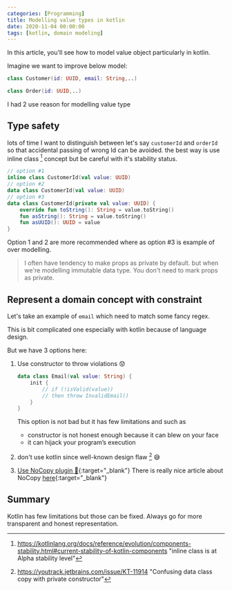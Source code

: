 ```yaml
---
categories: [Programming]
title: Modelling value types in kotlin
date: 2020-11-04 00:00:00
tags: [kotlin, domain modeling]
---
```


In this article, you'll see how to model value object particularly in kotlin.

Imagine we want to improve below model:

```kotlin
class Customer(id: UUID, email: String,..)

class Order(id: UUID,..)
```

I had 2 use reason for modelling value type

## Type safety

lots of time I want to distinguish between let's say `customerId` and `orderId`
so that accidental passing of wrong Id can be avoided.
the best way is use inline class [^2] concept but be careful
with it's stability status.

```kotlin
// option #1
inline class CustomerId(val value: UUID)
// option #2
data class CustomerId(val value: UUID)
// option #3
data class CustomerId(private val value: UUID) {
    override fun toString(): String = value.toString()
    fun asString(): String = value.toString()
    fun asUUID(): UUID = value
}
```

Option 1 and 2 are more recommended where as option #3 is example of over modelling.

> I often have tendency to make props as private by default. but when we're modelling immutable data type.
> You don't need to mark props as private.

## Represent a domain concept with constraint

Let's take an example of `email` which need to match some fancy regex.

This is bit complicated one especially with kotlin because of language design.

But we have 3 options here:

1. Use constructor to throw violations 😟

   ```kotlin
   data class Email(val value: String) {
       init {
           // if (!isValid(value))
           // then throw InvalidEmail()
       }
   }
   ```

   This option is not bad but it has few limitations and such as

   - constructor is not honest enough because it can blew on your face
   - it can hijack your program’s execution

2. don't use kotlin since well-known design flaw [^3] 😅
3. [Use NoCopy plugin 🎯](https://github.com/AhmedMourad0/no-copy#nocopy-compiler-plugin----){:target="\_blank"}
   There is really nice article about NoCopy [here](https://medium.com/swlh/value-based-classes-and-error-handling-in-kotlin-3f14727c0565){:target="\_blank"}

## Summary

Kotlin has few limitations but those can be fixed. Always go for more transparent and honest representation.

[^1]: <https://martinfowler.com/bliki/ValueObject.html> "Value object"
[^2]: <https://kotlinlang.org/docs/reference/evolution/components-stability.html#current-stability-of-kotlin-components> "inline class is at Alpha stability level"
[^3]: <https://youtrack.jetbrains.com/issue/KT-11914> "Confusing data class copy with private constructor"
